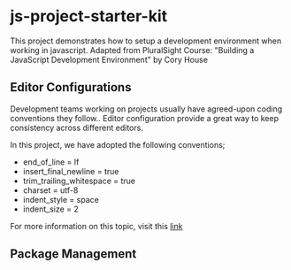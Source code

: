 # js-project-starter-kit
This project demonstrates how to setup a development environment when working in javascript. Adapted from PluralSight Course: "Building a JavaScript Development Environment" by Cory House

## Editor Configurations
Development teams working on projects usually have agreed-upon coding conventions they follow.. Editor configuration provide a great way to keep consistency across different editors.

In this project, we have adopted the following conventions;
- end_of_line = lf
- insert_final_newline = true
- trim_trailing_whitespace = true 
- charset = utf-8
- indent_style = space
- indent_size = 2

For more information on this topic, visit this [link](https://editorconfig.org/)

## Package Management

